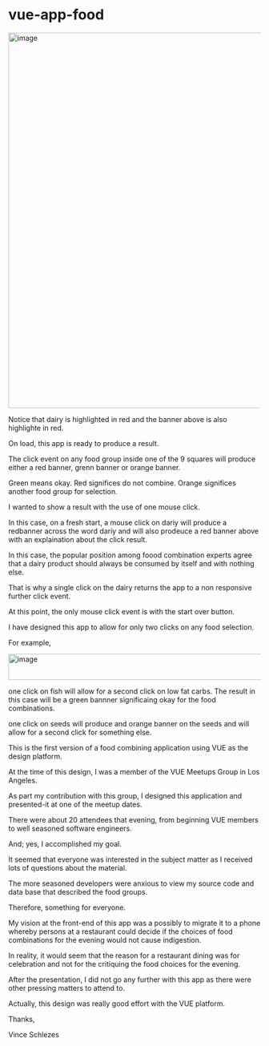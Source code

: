 # vue-app-food

<img width="1322" height="750" alt="image" src="https://github.com/user-attachments/assets/e4e81a76-a4d0-4e6b-a2c1-692b0f1c0280" />

Notice that dairy is highlighted in red and the banner above is also highlighte in red.

On load, this app is ready to produce a result.

The click event on any food group inside one of the 9 squares will produce either a red banner, grenn banner or orange banner.

Green means okay. Red significes do not combine. Orange significes another food group for selection.

I wanted to show a result with the use of one mouse click.

In this case, on a fresh start, a mouse click on dariy will produce a redbanner across the word dariy and will also prodeuce a red banner above with an explaination about the click result.

In this case, the popular position among foood combination experts agree that a dairy product should always be consumed by itself and with nothing else.

That is why a single click on the dairy returns the app to a non responsive further click event.

At this point, the only mouse click event is with the start over button.

I have designed this app to allow for only two clicks on any food selection.

For example,

<img width="1300" height="52" alt="image" src="https://github.com/user-attachments/assets/b375fdd1-d803-4e02-b660-36c532bd0a91" />

one click on fish will allow for a second click on low fat carbs.  The result in this case will be a green bannner significaing okay for the food combinations.

one click on seeds will produce and orange banner on the seeds and will allow for a second click for something else.

This is the first version of a food combining application using VUE as the design platform.  

At the time of this design, I was a member of the VUE Meetups Group in Los Angeles.  

As part my contribution with this group, I designed this application and presented-it at one of the meetup dates.

There were about 20 attendees that evening, from beginning VUE members to well seasoned software engineers.

And; yes, I accomplished my goal.

It seemed that everyone was interested in the subject matter as I received lots of questions about the material.

The more seasoned developers were anxious to view my source code and data base that described the food groups.

Therefore, something for everyone.

My vision at the front-end of this app was a possibly to migrate it to a phone whereby persons at a restaurant could decide if the choices of food combinations for the evening would not cause indigestion.

In reality, it would seem that the reason for a restaurant dining was for celebration and not for the critiquing the food choices for the evening.

After the presentation, I did not go any further with this app as there were other pressing matters to attend to.

Actually, this design was really good effort with the VUE platform.

Thanks,

Vince Schlezes










